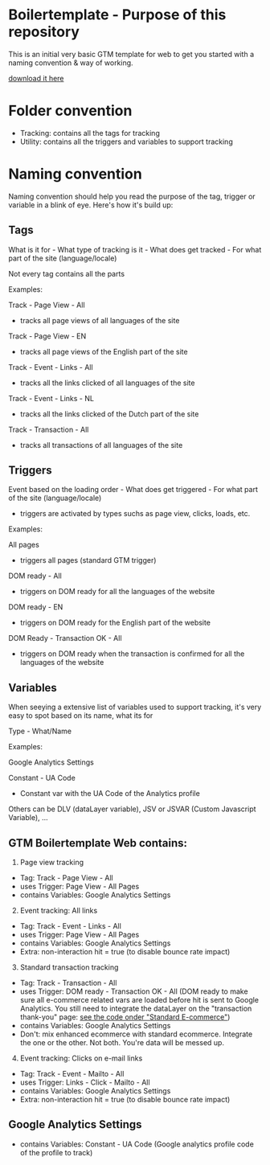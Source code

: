 # Boilertemplate - Purpose of this repository
This is an initial very basic GTM template for web
to get you started with a naming convention & way of working.

[download it here](https://github.com/Parafix/google-tag-manager/blob/master/GTM-Boilertemplate-web.json)

# Folder convention
- Tracking: contains all the tags for tracking
- Utility: contains all the triggers and variables to support tracking

# Naming convention
Naming convention should help you read the purpose of the tag, trigger or variable in a blink of eye.
Here's how it's build up:

## Tags
What is it for - What type of tracking is it - What does get tracked - For what part of the site (language/locale)

Not every tag contains all the parts

Examples:

Track - Page View - All 
- tracks all page views of all languages of the site

Track - Page View - EN 
- tracks all page views of the English part of the site

Track - Event - Links - All 
- tracks all the links clicked of all languages of the site

Track - Event - Links - NL 
- tracks all the links clicked of the Dutch part of the site

Track - Transaction - All 
- tracks all transactions of all languages of the site

## Triggers
Event based on the loading order - What does get triggered - For what part of the site (language/locale)

* triggers are activated by types suchs as page view, clicks, loads, etc.

Examples:

All pages 
- triggers all pages (standard GTM trigger)

DOM ready - All 
- triggers on DOM ready for all the languages of the website

DOM ready - EN 
- triggers on DOM ready for the English part of the website

DOM Ready - Transaction OK - All 
- triggers on DOM ready when the transaction is confirmed for all the languages of the website

## Variables
When seeying a extensive list of variables used to support tracking, it's very easy to spot based on its name, what its for

Type - What/Name

Examples:

Google Analytics Settings 

Constant - UA Code 
- Constant var with the UA Code of the Analytics profile

Others can be DLV (dataLayer variable), JSV or JSVAR (Custom Javascript Variable), ...

## GTM Boilertemplate Web contains:
1) Page view tracking
- Tag: Track - Page View - All
- uses Trigger: Page View - All Pages
- contains Variables: Google Analytics Settings

2) Event tracking: All links
- Tag: Track - Event - Links - All
- uses Trigger: Page View - All Pages
- contains Variables: Google Analytics Settings
- Extra: non-interaction hit = true (to disable bounce rate impact)

3) Standard transaction tracking
- Tag: Track - Transaction - All
- uses Trigger: DOM ready - Transaction OK - All 
(DOM ready to make sure all e-commerce related vars are loaded before hit is sent to Google Analytics. You still need to integrate the dataLayer on the "transaction thank-you" page: [see the code onder "Standard E-commerce"](https://support.google.com/tagmanager/answer/6107169?hl=en)) 
- contains Variables: Google Analytics Settings
- Don't: mix enhanced ecommerce with standard ecommerce. Integrate the one or the other. Not both. You're data will be messed up.

4) Event tracking: Clicks on e-mail links
- Tag: Track - Event - Mailto - All
- uses Trigger: Links - Click - Mailto - All
- contains Variables: Google Analytics Settings
- Extra: non-interaction hit = true (to disable bounce rate impact)

## Google Analytics Settings
- contains Variables: Constant - UA Code (Google analytics profile code of the profile to track)
